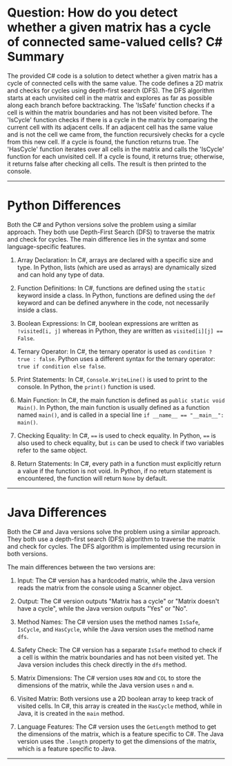 # Question: How do you detect whether a given matrix has a cycle of connected same-valued cells? C# Summary

The provided C# code is a solution to detect whether a given matrix has a cycle of connected cells with the same value. The code defines a 2D matrix and checks for cycles using depth-first search (DFS). The DFS algorithm starts at each unvisited cell in the matrix and explores as far as possible along each branch before backtracking. The 'IsSafe' function checks if a cell is within the matrix boundaries and has not been visited before. The 'IsCycle' function checks if there is a cycle in the matrix by comparing the current cell with its adjacent cells. If an adjacent cell has the same value and is not the cell we came from, the function recursively checks for a cycle from this new cell. If a cycle is found, the function returns true. The 'HasCycle' function iterates over all cells in the matrix and calls the 'IsCycle' function for each unvisited cell. If a cycle is found, it returns true; otherwise, it returns false after checking all cells. The result is then printed to the console.

---

# Python Differences

Both the C# and Python versions solve the problem using a similar approach. They both use Depth-First Search (DFS) to traverse the matrix and check for cycles. The main difference lies in the syntax and some language-specific features.

1. Array Declaration: In C#, arrays are declared with a specific size and type. In Python, lists (which are used as arrays) are dynamically sized and can hold any type of data.

2. Function Definitions: In C#, functions are defined using the `static` keyword inside a class. In Python, functions are defined using the `def` keyword and can be defined anywhere in the code, not necessarily inside a class.

3. Boolean Expressions: In C#, boolean expressions are written as `!visited[i, j]` whereas in Python, they are written as `visited[i][j] == False`.

4. Ternary Operator: In C#, the ternary operator is used as `condition ? true : false`. Python uses a different syntax for the ternary operator: `true if condition else false`.

5. Print Statements: In C#, `Console.WriteLine()` is used to print to the console. In Python, the `print()` function is used.

6. Main Function: In C#, the main function is defined as `public static void Main()`. In Python, the main function is usually defined as a function named `main()`, and is called in a special line `if __name__ == "__main__": main()`.

7. Checking Equality: In C#, `==` is used to check equality. In Python, `==` is also used to check equality, but `is` can be used to check if two variables refer to the same object.

8. Return Statements: In C#, every path in a function must explicitly return a value if the function is not void. In Python, if no return statement is encountered, the function will return `None` by default.

---

# Java Differences

Both the C# and Java versions solve the problem using a similar approach. They both use a depth-first search (DFS) algorithm to traverse the matrix and check for cycles. The DFS algorithm is implemented using recursion in both versions. 

The main differences between the two versions are:

1. Input: The C# version has a hardcoded matrix, while the Java version reads the matrix from the console using a Scanner object.

2. Output: The C# version outputs "Matrix has a cycle" or "Matrix doesn't have a cycle", while the Java version outputs "Yes" or "No".

3. Method Names: The C# version uses the method names `IsSafe`, `IsCycle`, and `HasCycle`, while the Java version uses the method name `dfs`.

4. Safety Check: The C# version has a separate `IsSafe` method to check if a cell is within the matrix boundaries and has not been visited yet. The Java version includes this check directly in the `dfs` method.

5. Matrix Dimensions: The C# version uses `ROW` and `COL` to store the dimensions of the matrix, while the Java version uses `n` and `m`.

6. Visited Matrix: Both versions use a 2D boolean array to keep track of visited cells. In C#, this array is created in the `HasCycle` method, while in Java, it is created in the `main` method.

7. Language Features: The C# version uses the `GetLength` method to get the dimensions of the matrix, which is a feature specific to C#. The Java version uses the `.length` property to get the dimensions of the matrix, which is a feature specific to Java.

---
